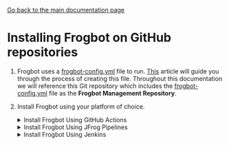 [Go back to the main documentation page](../README.md)

# Installing Frogbot on GitHub repositories

1. Frogbot uses a [frogbot-config.yml](templates/.frogbot/frogbot-config.yml) file to run. [This](frogbot-config.md) article will guide you through the process of creating this file. Throughout this documentation we will reference this Git repository which includes the [frogbot-config.yml](templates/.frogbot/frogbot-config.yml) file as the **Frogbot Management Repository**.

2. Install Frogbot using your platform of choice.

   <details>
      <summary>Install Frogbot Using GitHub Actions</summary>

   2.1. Make sure you have the connection details of your JFrog environment.

   2.2. Go to your **Frogbot Management Repository** settings page and save the JFrog connection details as repository secrets with the following names - **JF_URL**, **JF_USER**, and **JF_PASSWORD**

   > **_NOTE:_** You can also use **JF_XRAY_URL** and **JF_ARTIFACTORY_URL** instead of **JF_URL**, and **JF_ACCESS_TOKEN**
   > instead of **JF_USER** and **JF_PASSWORD**

   ![](../images/github-repository-secrets.png)

   2.3. Check the Allow GitHub Actions to create and approve pull requests check box.

   ![](../images/github-pr-permissions.png)

   2.4. Create a new [GitHub environment](https://docs.github.com/en/actions/deployment/targeting-different-environments/using-environments-for-deployment#creating-an-environment)
   called **frogbot** and add people or public teams as reviewers. The chosen reviewers can trigger Frogbot scans on pull requests.

   ![](../images/github-environment.png)

   2.5. Use our [GitHub Actions templates](templates/github-actions/README.md#frogbot-gitHub-actions-templates) to add Frogbot workflows to your project.

   2.6. Push the workflow files to the **.github/workflows** directory in the root of your **Frogbot Management Repository**.
   </details>

   <details>
      <summary>Install Frogbot Using JFrog Pipelines</summary>

   2.1. Make sure you have the connection details of your JFrog environment.

   2.2. Save the JFrog connection details as a [JFrog Platform Access Token Integration](https://www.jfrog.com/confluence/display/JFROG/JFrog+Platform+Access+Token+Integration)
   named **jfrogPlatform**.

   2.3. Save your GitHub access token in a [GitHub Integration](https://www.jfrog.com/confluence/display/JFROG/GitHub+Enterprise+Integration) named
   **gitIntegration**.

   2.4.Create a **pipelines.yml** file using one of the available [templates](templates/jfrog-pipelines) and push the file to your Frogbot Management Git repository under a directory named `jfrog-pipelines`.

   2.5. In the **pipelines.yml**, make sure to set values for all the mandatory variables.

   2.6. In the **pipelines.yml**, if you're using a Windows agent, modify the code inside the onExecute sections as described in the template comments.

   **Important**
    - Make sure all the build tools used to build the project are installed on the build agent.

   </details>

    <details>
     <summary>Install Frogbot Using Jenkins</summary>

   2.1. Make sure you have the connection details of your JFrog environment.

   2.2. Save the JFrog connection details as Credentials in Jenkins with the following Credential IDs: **JF_URL**,
   **JF_USER** and **JF_PASSWORD** (You can also use **JF_XRAY_URL** and **JF_ARTIFACTORY_URL** instead of **JF_URL**
   and **JF_ACCESS_TOKEN** instead of **JF_USER** and **JF_PASSWORD**).

   2.3. Save your GitHub access token as a Credential in Jenkins with the `FROGBOT_GIT_TOKEN` Credential ID.

   2.4. Create a Jenkinsfile with the below template content under the root of your **Frogbot Management Repository**.
      <details>
             <summary>Template</summary>

   ```groovy
       // Run the job every 5 minutes 
       CRON_SETTINGS = '''*/5 * * * *'''
       pipeline {
           agent any
           triggers {
               cron(CRON_SETTINGS)
           }
           environment {
               // [Mandatory]
               // JFrog platform URL (This functionality requires version 3.29.0 or above of Xray)
               JF_URL = credentials("JF_URL")
       
               // [Mandatory if JF_ACCESS_TOKEN is not provided]
               // JFrog user and password with 'read' permissions for Xray
               JF_USER = credentials("JF_USER")
               JF_PASSWORD = credentials("JF_PASSWORD")
       
               // [Mandatory]
               // GitHub enterprise server access token with the following permissions:
               // Read and Write access to code, pull requests, security events, and workflows
               JF_GIT_TOKEN = credentials("FROGBOT_GIT_TOKEN")
               
               JF_GIT_PROVIDER = "github"
       
               // [Mandatory]
               // GitHub enterprise server organization namespace
               JF_GIT_OWNER = ""
       
               // [Mandatory]
               // API endpoint to GitHub enterprise server
               JF_GIT_API_ENDPOINT = ""
       
               // [Mandatory if JF_USER and JF_PASSWORD are not provided]
               // JFrog access token with 'read' permissions for Xray
               // JF_ACCESS_TOKEN= credentials("JF_ACCESS_TOKEN")
      
           }
           stages {
               stage('Download Frogbot') {
                   steps {
                       // For Linux / MacOS runner:
                       sh """ curl -fLg "https://releases.jfrog.io/artifactory/frogbot/v2/[RELEASE]/getFrogbot.sh" | sh"""
                       // For Windows runner:
                       // powershell """iwr https://releases.jfrog.io/artifactory/frogbot/v2/[RELEASE]/frogbot-windows-amd64/frogbot.exe -OutFile .\frogbot.exe"""
                   }
               }
               stage('Scan Pull Requests') {
                   steps {
                       sh "./frogbot scan-pull-requests"
                       // For Windows runner:
                       // powershell """.\frogbot.exe scan-pull-requests"""
                   }
               }
               stage('Scan and Fix Repos') {
                    steps {
                        sh "./frogbot scan-and-fix-repos"
                        // For Windows runner:
                        // powershell """.\frogbot.exe scan-and-fix-repos"""
                    }    
               }    
           }
       }
   ```
      </details>

   2.5. In the Jenkinsfile, set the values of all the mandatory variables.

   2.6. In the Jenkinsfile, modify the code inside the `Download Frogbot`, `Scan Pull Requests` and `Scan and Fix Repos` according to the Jenkins agent operating system.

   2.7. Create a job in Jenkins pointing to the Jenkinsfile in your **Frogbot Management Repository**.

   **Important**
   - Make sure that either **JF_USER** and **JF_PASSWORD** or **JF_ACCESS_TOKEN
   ** are set in the Jenkinsfile, but not both. - Make sure all the build tools used to build the project are installed on the Jenkins agent.**

   </details>

